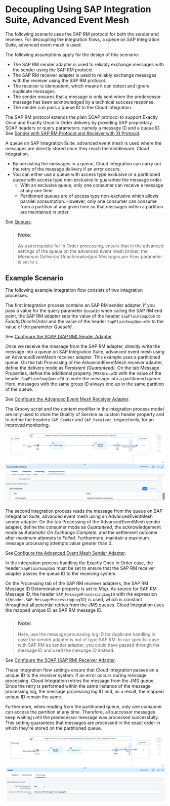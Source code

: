 <!-- loiodf7b4728094447ed8a5ce30be1e29338 -->

# Decoupling Using SAP Integration Suite, Advanced Event Mesh

The following scenario uses the SAP RM protocol for both the sender and receiver. For decoupling the integration flows, a queue on SAP Integration Suite, advanced event mesh is used.



The following assumptions apply for the design of this scenario:

-   The SAP RM sender adapter is used to reliably exchange messages with the sender using the SAP RM protocol.
-   The SAP RM receiver adapter is used to reliably exchange messages with the receiver using the SAP RM protocol.
-   The receiver is idempotent, which means it can detect and ignore duplicate messages.
-   The sender ensures that a message is only sent when the predecessor message has been acknowledged by a technical success response.
-   The sender can pass a queue ID to the Cloud Integration.

The SAP RM protocol extends the plain SOAP protocol to support Exactly Once and Exactly Once In Order delivery by providing SAP proprietary SOAP headers or query parameters, namely a message ID and a queue ID. See [Sender with SAP RM Protocol and Receiver with XI Protocol](sender-with-sap-rm-protocol-and-receiver-with-xi-protocol-5f35b5c.md).

A queue on SAP Integration Suite, advanced event mesh is used where the messages are directly stored once they reach the middleware, Cloud Integration.

-   By persisting the messages in a queue, Cloud Integration can carry out the retry of the message delivery if an error occurs.
-   You can either use a queue with access type exclusive or a partitioned queue with access type non-exclusive to guarantee the message order.
    -   With an exclusive queue, only one consumer can receive a message at any one time.
    -   Partitioned queues are of access type non-exclusive which allows parallel consumption. However, only one consumer can consume from a partition at any given time so that messages within a partition are maintained in order.


See [Queues](https://docs.solace.com/Messaging/Guaranteed-Msg/Queues.htm).

> ### Note:  
> As a prerequisite for In Order processing, ensure that in the advanced settings of the queue on the advanced event mesh broker, the *Maximum Delivered Unacknowledged Messages per Flow* parameter is set to `1`.



<a name="loiodf7b4728094447ed8a5ce30be1e29338__section_z1m_m3b_y2c"/>

## Example Scenario

The following example integration flow consists of two integration processes.

The first integration process contains an SAP RM sender adapter. If you pass a value for the query parameter `QueueId` when calling the SAP RM end point, the SAP RM adapter sets the value of the header `SapPlainSoapQoS` to *ExactlyOnceInOrder* and the value of the header `SapPlainSoapQueueId` to the value of the parameter *QueueId*.

See [Configure the SOAP \(SAP RM\) Sender Adapter](configure-the-soap-sap-rm-sender-adapter-6962234.md).

Once we receive the message from the SAP RM adapter, directly write the message into a queue on SAP Integration Suite, advanced event mesh using an AdvancedEventMesh receiver adapter. This example uses a partitioned queue. On the tab Processing of the AdvancedEventMesh receiver adapter, define the delivery mode as *Persistent \(Guaranteed\)*. On the tab Message Properties, define the additional property `JMSXGroupID` with the value of the header `SapPlainSoapQueueId` to write the message into a partitioned queue. Here, messages with the same group ID always end up in the same partition of the queue.

See [Configure the Advanced Event Mesh Receiver Adapter](configure-the-advanced-event-mesh-receiver-adapter-881f656.md).

The Groovy script and the content modifier in the integration process model are only used to store the Quality of Service as custom header property and to define the headers `SAP_Sender` and `SAP_Receiver`, respectively, for an improved monitoring.

![](images/AEM_Integration_Process_Provider_7f11f21.png)

The second integration process reads the message from the queue on SAP Integration Suite, advanced event mesh using an AdvancedEventMesh sender adapter. On the tab Processing of the AdvancedEventMesh sender adapter, define the consumer mode as *Guaranteed*, the acknowledgement mode as *Automatic On Exchange Complete*, and the settlement outcome after maximum attempts to *Failed*. Furthermore, maintain a maximum message processing attempts value greater than 0.

See [Configure the Advanced Event Mesh Sender Adapter](configure-the-advanced-event-mesh-sender-adapter-abd2efc.md).

In the integration process handling the Exactly Once In Order case, the header `SapPlainSoapQoS` must be set to ensure that the SAP RM receiver adapter passes the queue ID to the receiving system.

On the Processing tab of the SAP RM receiver adapters, the SAP RM Message ID Determination property is set to *Map*. As source for SAP RM Message ID, the header `SAP_MessageProcessingLogID` with the expression `${header.SAP_MessageProcessingLogID}` is used, which is constant throughout all potential retries from the JMS queues. Cloud Integration uses the mapped unique ID as SAP RM message ID.

> ### Note:  
> Here, use the message processing log ID for duplicate handling in case the sender adapter is not of type SAP RM. In our specific case with SAP RM as sender adapter, you could have passed through the message ID and used the message ID instead.

See [Configure the SOAP \(SAP RM\) Receiver Adapter](configure-the-soap-sap-rm-receiver-adapter-8366495.md).

These integration flow settings ensure that Cloud Integration passes on a unique ID to the receiver system. If an error occurs during message processing, Cloud Integration retries the message from the JMS queue. Since the retry is performed within the same instance of the message processing log, the message processing log ID and, as a result, the mapped unique ID remain the same.

Furthermore, when reading from the partitioned queue, only one consumer can access the partition at any time. Therefore, all successor messages keep waiting until the predecessor message was processed successfully. This setting guarantees that messages are processed in the exact order in which they're stored on the partitioned queue.

![](images/AEM_Integration_Process_Consumer_e71e007.png)

